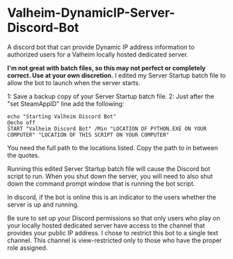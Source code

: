 # Valheim-DynamicIP-Server-Discord-Bot
A discord bot that can provide Dynamic IP address information to authorized users for a Valheim locally hosted dedicated server.


**I'm not great with batch files, so this may not perfect or completely correct.  Use at your own discretion.**
I edited my Server Startup batch file to allow the bot to launch when the server starts.

1: Save a backup copy of your Server Startup batch file.
2: Just after the "set SteamAppID" line add the following:

    echo "Starting Valheim Discord Bot"
    @echo off
    START "Valheim Discord Bot" /Min "LOCATION OF PYTHON.EXE ON YOUR COMPUTER" "LOCATION OF THIS SCRIPT ON YOUR COMPUTER"

You need the full path to the locations listed.  Copy the path to in between the quotes.

Running this edited Server Startup batch file will cause the Discord bot script to run.  When you shut down the server, you will need to also shut down the command prompt window that is running the bot script.

In discord, if the bot is online this is an indicator to the users whether the server is up and running.

Be sure to set up your Discord permissions so that only users who play on your locally hosted dedicated server have access to the channel that provides your public IP address.  I chose to restrict this bot to a single text channel.  This channel is view-restricted only to those who have the proper role assigned.
